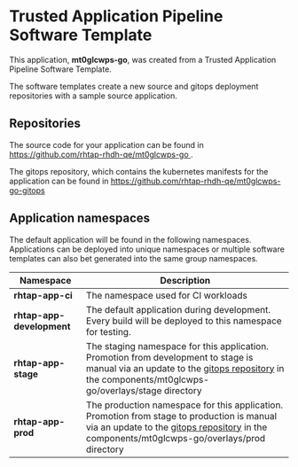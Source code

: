 # Trusted Application Pipeline Software Template

This application, **mt0glcwps-go**, was created from a Trusted Application Pipeline Software Template.

The software templates create a new source and gitops deployment repositories with a sample source application. 

## Repositories

The source code for your application can be found in [https://github.com/rhtap-rhdh-qe/mt0glcwps-go ](https://github.com/rhtap-rhdh-qe/mt0glcwps-go ).
 
The gitops repository, which contains the kubernetes manifests for the application can be found in 
[https://github.com/rhtap-rhdh-qe/mt0glcwps-go-gitops ](https://github.com/rhtap-rhdh-qe/mt0glcwps-go-gitops ) 

## Application namespaces 

The default application will be found in the following namespaces. Applications can be deployed into unique namespaces or multiple software templates can also bet generated into the same group namespaces.  

|  Namespace   |  Description   |  
| -------- | -------- |
| **rhtap-app-ci** | The namespace used for CI workloads |
| **rhtap-app-development** | The default application during development. Every build will be deployed to this namespace for testing. |
| **rhtap-app-stage** | The staging namespace for this application. Promotion from development to stage is manual via an update to the [gitops repository](https://github.com/rhtap-rhdh-qe/mt0glcwps-go-gitops ) in the components/mt0glcwps-go/overlays/stage directory |
| **rhtap-app-prod** | The production namespace for this application. Promotion from stage to production is manual via an update to the [gitops repository](https://github.com/rhtap-rhdh-qe/mt0glcwps-go-gitops ) in the components/mt0glcwps-go/overlays/prod directory |